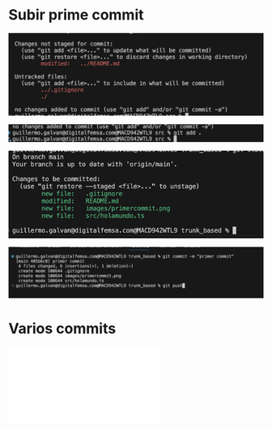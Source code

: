 # Subir prime commit

![](images/primercommit.png)

![](images/primercommit1.png)

![](images/primercommit2.png)

![](images/primercommit3.png)

# Varios commits

![](images/varioscommits.pgn)
